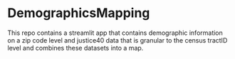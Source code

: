 # DemographicsMapping
This repo contains a streamlit app that contains demographic information on a zip code level and justice40 data that is granular to the census tractID level and combines these datasets into a map.
